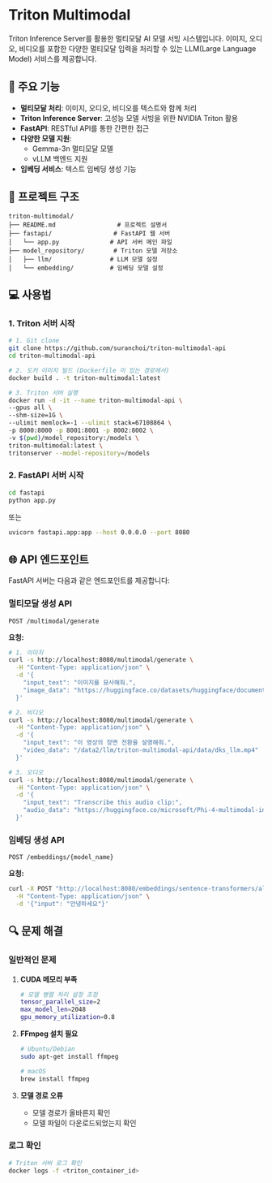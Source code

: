 # Triton Multimodal

Triton Inference Server를 활용한 멀티모달 AI 모델 서빙 시스템입니다. 이미지, 오디오, 비디오를 포함한 다양한 멀티모달 입력을 처리할 수 있는 LLM(Large Language Model) 서비스를 제공합니다.


## 🚀 주요 기능

- **멀티모달 처리**: 이미지, 오디오, 비디오를 텍스트와 함께 처리
- **Triton Inference Server**: 고성능 모델 서빙을 위한 NVIDIA Triton 활용
- **FastAPI**: RESTful API를 통한 간편한 접근
- **다양한 모델 지원**: 
  - Gemma-3n 멀티모달 모델
  - vLLM 백엔드 지원
- **임베딩 서비스**: 텍스트 임베딩 생성 기능

## 📁 프로젝트 구조

```
triton-multimodal/
├── README.md                 # 프로젝트 설명서
├── fastapi/                 # FastAPI 웹 서버
│   └── app.py              # API 서버 메인 파일
├── model_repository/        # Triton 모델 저장소
│   ├── llm/                # LLM 모델 설정
│   └── embedding/          # 임베딩 모델 설정
```


## 💻 사용법

### 1. Triton 서버 시작

```bash
# 1. Git clone
git clone https://github.com/suranchoi/triton-multimodal-api
cd triton-multimodal-api

# 2. 도커 이미지 빌드 (Dockerfile 이 있는 경로에서)
docker build . -t triton-multimodal:latest

# 3. Triton 서버 실행
docker run -d -it --name triton-multimodal-api \
--gpus all \
--shm-size=1G \
--ulimit memlock=-1 --ulimit stack=67108864 \
-p 8000:8000 -p 8001:8001 -p 8002:8002 \
-v $(pwd)/model_repository:/models \
triton-multimodal:latest \
tritonserver --model-repository=/models
```

### 2. FastAPI 서버 시작

```bash
cd fastapi
python app.py
```

또는

```bash
uvicorn fastapi.app:app --host 0.0.0.0 --port 8080
```


## 🌐 API 엔드포인트

FastAPI 서버는 다음과 같은 엔드포인트를 제공합니다:

### 멀티모달 생성 API

```http
POST /multimodal/generate
```

**요청:**
```bash
# 1. 이미지 
curl -s http://localhost:8080/multimodal/generate \
  -H "Content-Type: application/json" \
  -d '{
    "input_text": "이미지를 묘사해줘.",
    "image_data": "https://huggingface.co/datasets/huggingface/documentation-images/resolve/main/bee.jpg"
  }'

# 2. 비디오
curl -s http://localhost:8080/multimodal/generate \
  -H "Content-Type: application/json" \
  -d '{
    "input_text": "이 영상의 장면 전환을 설명해줘.",
    "video_data": "/data2/llm/triton-multimodal-api/data/dks_llm.mp4"
  }'

# 3. 오디오
curl -s http://localhost:8080/multimodal/generate \
  -H "Content-Type: application/json" \
  -d '{
    "input_text": "Transcribe this audio clip:",
    "audio_data": "https://huggingface.co/microsoft/Phi-4-multimodal-instruct/resolve/main/examples/what_is_shown_in_this_image.wav"
  }'
```

### 임베딩 생성 API

```http
POST /embeddings/{model_name}
```

**요청:**
```bash
curl -X POST "http://localhost:8080/embeddings/sentence-transformers/all-MiniLM-L6-v2" \
  -H "Content-Type: application/json" \
  -d '{"input": "안녕하세요"}'
```


## 🔍 문제 해결

### 일반적인 문제

1. **CUDA 메모리 부족**
   ```bash
   # 모델 병렬 처리 설정 조정
   tensor_parallel_size=2
   max_model_len=2048
   gpu_memory_utilization=0.8
   ```

2. **FFmpeg 설치 필요**
   ```bash
   # Ubuntu/Debian
   sudo apt-get install ffmpeg
   
   # macOS
   brew install ffmpeg
   ```

3. **모델 경로 오류**
   - 모델 경로가 올바른지 확인
   - 모델 파일이 다운로드되었는지 확인


### 로그 확인

```bash
# Triton 서버 로그 확인
docker logs -f <triton_container_id>
```